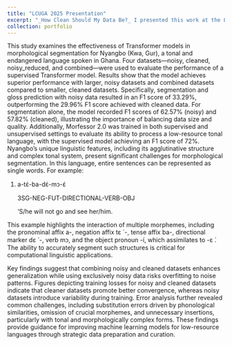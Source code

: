 ```yaml
---
title: "LCUGA 2025 Presentation"
excerpt: "_How Clean Should My Data Be?_ I presented this work at the Linguistics Conference at the University of Georgia (LCUGA 2025) in Athens, GA on March 16, 2025. <br/><img src='/images/LCUGA25.JPG'>"
collection: portfolio
---
```


This study examines the effectiveness of Transformer models in morphological segmentation for
Nyangbo (Kwa, Gur), a tonal and endangered language spoken in Ghana. Four datasets—noisy,
cleaned, noisy_reduced, and combined—were used to evaluate the performance of a supervised
Transformer model. Results show that the model achieves superior performance with larger, noisy
datasets and combined datasets compared to smaller, cleaned datasets. Specifically, segmentation
and gloss prediction with noisy data resulted in an F1 score of 33.29%, outperforming the 29.96%
F1 score achieved with cleaned data. For segmentation alone, the model recorded F1 scores of
62.57% (noisy) and 57.82% (cleaned), illustrating the importance of balancing data size and
quality. Additionally, Morfessor 2.0 was trained in both supervised and unsupervised settings to
evaluate its ability to process a low-resource tonal language, with the supervised model achieving
an F1 score of 72%.
Nyangbo’s unique linguistic features, including its agglutinative structure and complex tonal
system, present significant challenges for morphological segmentation. In this language, entire
sentences can be represented as single words. For example:

1. a-tɛ́-ba-dɛ́-mᴐ-ɛ́

    3SG-NEG-FUT-DIRECTIONAL-VERB-OBJ

    ‘S/he will not go and see her/him.

This example highlights the interaction of multiple morphemes, including the pronominal affix a-, negation affix tɛ ́ -, tense affix ba-, directional marker dɛ ́ -, verb mᴐ, and the object pronoun -í,
which assimilates to -ɛ ́. The ability to accurately segment such structures is critical for
computational linguistic applications.

Key findings suggest that combining noisy and cleaned datasets enhances generalization while
using exclusively noisy data risks overfitting to noise patterns. Figures depicting training losses
for noisy and cleaned datasets indicate that cleaner datasets promote better convergence, whereas
noisy datasets introduce variability during training. Error analysis further revealed common
challenges, including substitution errors driven by phonological similarities, omission of crucial
morphemes, and unnecessary insertions, particularly with tonal and morphologically complex
forms. These findings provide guidance for improving machine learning models for low-resource
languages through strategic data preparation and curation. 
